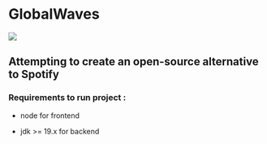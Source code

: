 # GlobalWaves

<img src ="fe/src/assetes/icon-1.png">

## Attempting to create an open-source alternative to Spotify

### Requirements to run project :

* node for frontend

* jdk >= 19.x for backend

